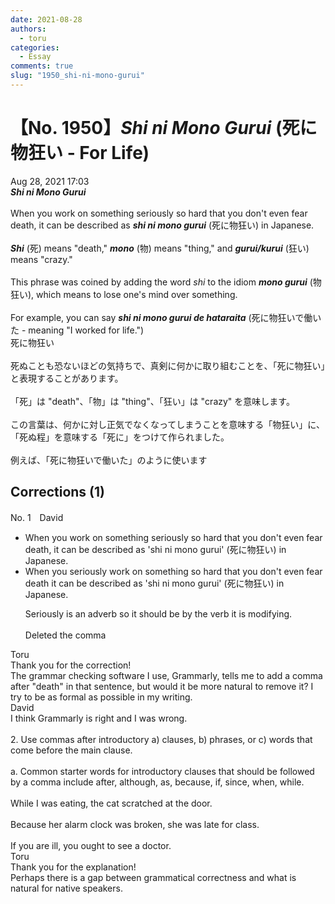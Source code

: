 ```yaml
---
date: 2021-08-28
authors:
  - toru
categories:
  - Essay
comments: true
slug: "1950_shi-ni-mono-gurui"
---
```


# 【No. 1950】<strong><em>Shi ni Mono Gurui</em></strong> (死に物狂い - For Life)
<div class="date">Aug 28, 2021 17:03</div>
<div id="post"><div id="body_show_ori">
<strong><em>Shi ni Mono Gurui</em></strong><br/><br/>When you work on something seriously so hard that  you don't even fear death, it can be described as <strong><em>shi ni mono gurui</em></strong> (死に物狂い) in Japanese.<br/><br/><strong><em>Shi</em></strong> (死) means "death," <strong><em>mono</em></strong> (物) means "thing," and <strong><em>gurui/kurui</em></strong> (狂い) means "crazy."<br/><br/>This phrase was coined by adding the word <em>shi</em> to the idiom <strong><em>mono gurui</em></strong> (物狂い), which means to lose one's mind over something.<br/><br/>For example, you can say <strong><em>shi ni mono gurui de hataraita</em></strong> (死に物狂いで働いた - meaning "I worked for life.")
</div></div>

<!-- more -->

<div id="post_ja"><div id="body_show_mo">
死に物狂い<br/><br/>死ぬことも恐ないほどの気持ちで、真剣に何かに取り組むことを、「死に物狂い」と表現することがあります。<br/><br/>「死」は "death"、「物」は "thing"、「狂い」は "crazy" を意味します。<br/><br/>この言葉は、何かに対し正気でなくなってしまうことを意味する「物狂い」に、「死ぬ程」を意味する「死に」をつけて作られました。<br/><br/>例えば、「死に物狂いで働いた」のように使います
</div></div>

## Corrections (1)
<div id="block"><div class="first_name"> No. 1　<span class="just_name">David</span></div><div id="block2">
<ul class="correction_field">
<li class="incorrect">When you work on something seriously so hard that  you don't even fear death, it can be described as 'shi ni mono gurui' (死に物狂い) in Japanese.</li>
<li class="corrected correct">
When you seriously work on something so hard that you don't even fear death it can be described as 'shi ni mono gurui' (死に物狂い) in Japanese.
<p class="correction_comment">Seriously is an adverb so it should be by the verb it is modifying. <br/><br/>Deleted the comma</p>
</li>
</ul>
</div><div class="name"><span class="just_name">Toru</span><br>
Thank you for the correction!<br/>The grammar checking software I use, Grammarly, tells me to add a comma after "death" in that sentence, but would it be more natural to remove it? I try to be as formal as possible in my writing.
</div>
<div class="name"><span class="just_name">David</span><br>
I think Grammarly is right and I was wrong. <br/><br/>2. Use commas after introductory a) clauses, b) phrases, or c) words that come before the main clause.<br/><br/>a. Common starter words for introductory clauses that should be followed by a comma include after, although, as, because, if, since, when, while.<br/><br/>While I was eating, the cat scratched at the door.<br/><br/>Because her alarm clock was broken, she was late for class.<br/><br/>If you are ill, you ought to see a doctor.
</div>
<div class="name"><span class="just_name">Toru</span><br>
Thank you for the explanation!<br/>Perhaps there is a gap between grammatical correctness and what is natural for native speakers.
</div>
</div>
